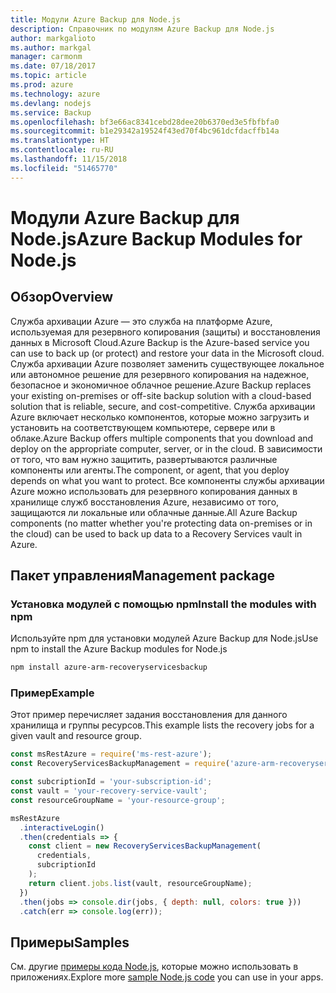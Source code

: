 ```yaml
---
title: Модули Azure Backup для Node.js
description: Справочник по модулям Azure Backup для Node.js
author: markgalioto
ms.author: markgal
manager: carmonm
ms.date: 07/18/2017
ms.topic: article
ms.prod: azure
ms.technology: azure
ms.devlang: nodejs
ms.service: Backup
ms.openlocfilehash: bf3e66ac8341cebd28dee20b6370ed3e5fbfbfa0
ms.sourcegitcommit: b1e29342a19524f43ed70f4bc961dcfdacffb14a
ms.translationtype: HT
ms.contentlocale: ru-RU
ms.lasthandoff: 11/15/2018
ms.locfileid: "51465770"
---
```

# <a name="azure-backup-modules-for-nodejs"></a><span data-ttu-id="a28d3-103">Модули Azure Backup для Node.js</span><span class="sxs-lookup"><span data-stu-id="a28d3-103">Azure Backup Modules for Node.js</span></span>

## <a name="overview"></a><span data-ttu-id="a28d3-104">Обзор</span><span class="sxs-lookup"><span data-stu-id="a28d3-104">Overview</span></span>

<span data-ttu-id="a28d3-105">Служба архивации Azure — это служба на платформе Azure, используемая для резервного копирования (защиты) и восстановления данных в Microsoft Cloud.</span><span class="sxs-lookup"><span data-stu-id="a28d3-105">Azure Backup is the Azure-based service you can use to back up (or protect) and restore your data in the Microsoft cloud.</span></span> <span data-ttu-id="a28d3-106">Служба архивации Azure позволяет заменить существующее локальное или автономное решение для резервного копирования на надежное, безопасное и экономичное облачное решение.</span><span class="sxs-lookup"><span data-stu-id="a28d3-106">Azure Backup replaces your existing on-premises or off-site backup solution with a cloud-based solution that is reliable, secure, and cost-competitive.</span></span> <span data-ttu-id="a28d3-107">Служба архивации Azure включает несколько компонентов, которые можно загрузить и установить на соответствующем компьютере, сервере или в облаке.</span><span class="sxs-lookup"><span data-stu-id="a28d3-107">Azure Backup offers multiple components that you download and deploy on the appropriate computer, server, or in the cloud.</span></span> <span data-ttu-id="a28d3-108">В зависимости от того, что вам нужно защитить, развертываются различные компоненты или агенты.</span><span class="sxs-lookup"><span data-stu-id="a28d3-108">The component, or agent, that you deploy depends on what you want to protect.</span></span> <span data-ttu-id="a28d3-109">Все компоненты службы архивации Azure можно использовать для резервного копирования данных в хранилище служб восстановления Azure, независимо от того, защищаются ли локальные или облачные данные.</span><span class="sxs-lookup"><span data-stu-id="a28d3-109">All Azure Backup components (no matter whether you're protecting data on-premises or in the cloud) can be used to back up data to a Recovery Services vault in Azure.</span></span> 

## <a name="management-package"></a><span data-ttu-id="a28d3-110">Пакет управления</span><span class="sxs-lookup"><span data-stu-id="a28d3-110">Management package</span></span>

### <a name="install-the-modules-with-npm"></a><span data-ttu-id="a28d3-111">Установка модулей с помощью npm</span><span class="sxs-lookup"><span data-stu-id="a28d3-111">Install the modules with npm</span></span>

<span data-ttu-id="a28d3-112">Используйте npm для установки модулей Azure Backup для Node.js</span><span class="sxs-lookup"><span data-stu-id="a28d3-112">Use npm to install the Azure Backup modules for Node.js</span></span>

```bash
npm install azure-arm-recoveryservicesbackup
```

### <a name="example"></a><span data-ttu-id="a28d3-113">Пример</span><span class="sxs-lookup"><span data-stu-id="a28d3-113">Example</span></span>

<span data-ttu-id="a28d3-114">Этот пример перечисляет задания восстановления для данного хранилища и группы ресурсов.</span><span class="sxs-lookup"><span data-stu-id="a28d3-114">This example lists the recovery jobs for a given vault and resource group.</span></span>

```javascript
const msRestAzure = require('ms-rest-azure');
const RecoveryServicesBackupManagement = require('azure-arm-recoveryservicesbackup');

const subcriptionId = 'your-subscription-id';
const vault = 'your-recovery-service-vault';
const resourceGroupName = 'your-resource-group';

msRestAzure
  .interactiveLogin()
  .then(credentials => {
    const client = new RecoveryServicesBackupManagement(
      credentials,
      subcriptionId
    );
    return client.jobs.list(vault, resourceGroupName);
  })
  .then(jobs => console.dir(jobs, { depth: null, colors: true }))
  .catch(err => console.log(err));
```

## <a name="samples"></a><span data-ttu-id="a28d3-115">Примеры</span><span class="sxs-lookup"><span data-stu-id="a28d3-115">Samples</span></span>

<span data-ttu-id="a28d3-116">См. другие [примеры кода Node.js](https://azure.microsoft.com/resources/samples/?platform=nodejs), которые можно использовать в приложениях.</span><span class="sxs-lookup"><span data-stu-id="a28d3-116">Explore more [sample Node.js code](https://azure.microsoft.com/resources/samples/?platform=nodejs) you can use in your apps.</span></span>
